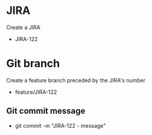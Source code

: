 # JIRA
Create a JIRA
- JIRA-122

# Git branch
Create a feature branch preceded by the JIRA's number
- feature/JIRA-122

## Git commit message
- git commit -m "JIRA-122 - message"
